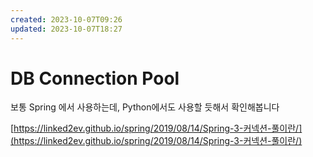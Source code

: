 ```yaml
---
created: 2023-10-07T09:26
updated: 2023-10-07T18:27
---
```

# DB Connection Pool

보통 Spring 에서 사용하는데, Python에서도 사용할 듯해서 확인해봅니다

[https://linked2ev.github.io/spring/2019/08/14/Spring-3-커넥션-풀이란/](https://linked2ev.github.io/spring/2019/08/14/Spring-3-커넥션-풀이란/)